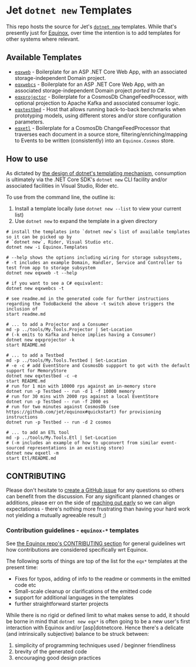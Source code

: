 # Jet `dotnet new` Templates

This repo hosts the source for Jet's [`dotnet new`](https://docs.microsoft.com/en-us/dotnet/core/tools/dotnet-new) templates. While that's presently just for [Equinox](https://github.com/jet/equinox), over time the intention is to add templates for other systems where relevant.

## Available Templates

- [`eqxweb`](equinox-web/README.md) - Boilerplate for an ASP .NET Core Web App, with an associated storage-independent Domain project.
- [`eqxwebcs`](equinox-web-csharp/README.md) - Boilerplate for an ASP .NET Core Web App, with an associated storage-independent Domain project _ported to C#_.
- [`eqxprojector`](equinox-projector/README.md) - Boilerplate for a CosmosDb ChangeFeedProcessor, with optional projection to Apache Kafka and associated consumer logic.
- [`eqxtestbed`](equinox-testbed/README.md) - Host that allows running back-to-back benchmarks when prototyping models, using different stores and/or store configuration parameters.
- [`eqxetl`](equinox-etl/README.md) - Boilerplate for a CosmosDb ChangeFeedProcessor that traverses each document in a source store, filtering/enriching/mapping to Events to be written (consistently) into an `Equinox.Cosmos` store.

## How to use

As dictated by [the design of dotnet's templating mechanism](https://github.com/dotnet/templating/), consumption is ultimately via the .NET Core SDK's `dotnet new` CLI facility and/or associated facilities in Visual Studio, Rider etc.

To use from the command line, the outline is:
  1. Install a template locally (use `dotnet new --list` to view your current list)
  2. Use `dotnet new` to expand the template in a given directory

    # install the templates into `dotnet new`s list of available templates so it can be picked up by
    # `dotnet new`, Rider, Visual Studio etc.
    dotnet new -i Equinox.Templates

    # --help shows the options including wiring for storage subsystems,
    # -t includes an example Domain, Handler, Service and Controller to test from app to storage subsystem
    dotnet new eqxweb -t --help

    # if you want to see a C# equivalent:
    dotnet new eqxwebcs -t

    # see readme.md in the generated code for further instructions regarding the TodoBackend the above -t switch above triggers the inclusion of
    start readme.md

    # ... to add a Projector and a Consumer
    md -p ../tools/My.Tools.Projector | Set-Location
    # (-k emits to Kafka and hence implies having a Consumer)
    dotnet new eqxprojector -k
    start README.md

    # ... to add a Testbed
    md -p ../tools/My.Tools.Testbed | Set-Location
    # -e -c # add EventStore and CosmosDb suppport to got with the default support for MemoryStore
    dotnet new eqxtestbed -c -e
    start README.md
    # run for 1 min with 10000 rps against an in-memory store
    dotnet run -p Testbed -- run -d 1 -f 10000 memory
    # run for 30 mins with 2000 rps against a local EventStore
    dotnet run -p Testbed -- run -f 2000 es
    # run for two minutes against CosmosDb (see https://github.com/jet/equinox#quickstart) for provisioning instructions
    dotnet run -p Testbed -- run -d 2 cosmos

	# ... to add an ETL tool
    md -p ../tools/My.Tools.Etl | Set-Location
	# (-m includes an example of how to upconvert from similar event-sourced representations in an existing store)
	dotnet new eqxetl -m
	start Etl/README.md

## CONTRIBUTING

Please don't hesitate to [create a GitHub issue](https://github.com/jet/dotnet-templates/issues/new) for any questions so others can benefit from the discussion. For any significant planned changes or additions, please err on the side of [reaching out early](https://github.com/jet/dotnet-templates/issues/new) so we can align expectationss - there's nothing more frustrating than having your hard work not yielding a mutually agreeable result ;)

### Contribution guidelines - `equinox-*` templates

See [the Equinox repo's CONTRIBUTING section](https://github.com/jet/equinox/blob/master/README.md#contributing) for general guidelines wrt how contributions are considered specifically wrt Equinox.

The following sorts of things are top of the list for the `eqx*` templates at the present time:

- Fixes for typos, adding of info to the readme or comments in the emitted code etc
- Small-scale cleanup or clarifications of the emitted code
- support for additional languages in the templates
- further straightforward starter projects

While there is no rigid or defined limit to what makes sense to add, it should be borne in mind that `dotnet new eqx*` is often going to be a new user's first interaction with Equinox and/or [asp]dotnetcore. Hence there's a delicate (and intrinsically subjective) balance to be struck between:

  1. simplicity of programming techniques used / beginner friendliness
  2. brevity of the generated code
  3. encouraging good design practices